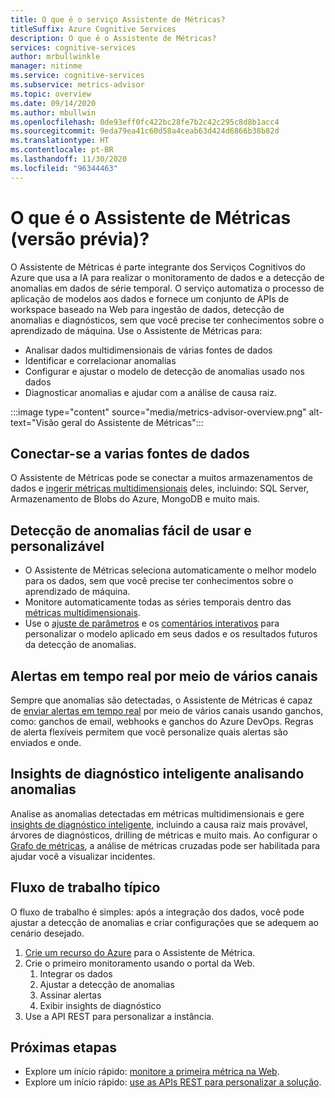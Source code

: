 ```yaml
---
title: O que é o serviço Assistente de Métricas?
titleSuffix: Azure Cognitive Services
description: O que é o Assistente de Métricas?
services: cognitive-services
author: mrbullwinkle
manager: nitinme
ms.service: cognitive-services
ms.subservice: metrics-advisor
ms.topic: overview
ms.date: 09/14/2020
ms.author: mbullwin
ms.openlocfilehash: 0de93eff0fc422bc28fe7b2c42c295c8d8b1acc4
ms.sourcegitcommit: 9eda79ea41c60d58a4ceab63d424d6866b38b82d
ms.translationtype: HT
ms.contentlocale: pt-BR
ms.lasthandoff: 11/30/2020
ms.locfileid: "96344463"
---
```

# <a name="what-is-metrics-advisor-preview"></a>O que é o Assistente de Métricas (versão prévia)? 

O Assistente de Métricas é parte integrante dos Serviços Cognitivos do Azure que usa a IA para realizar o monitoramento de dados e a detecção de anomalias em dados de série temporal. O serviço automatiza o processo de aplicação de modelos aos dados e fornece um conjunto de APIs de workspace baseado na Web para ingestão de dados, detecção de anomalias e diagnósticos, sem que você precise ter conhecimentos sobre o aprendizado de máquina. Use o Assistente de Métricas para:

* Analisar dados multidimensionais de várias fontes de dados 
* Identificar e correlacionar anomalias
* Configurar e ajustar o modelo de detecção de anomalias usado nos dados
* Diagnosticar anomalias e ajudar com a análise de causa raiz. 

:::image type="content" source="media/metrics-advisor-overview.png" alt-text="Visão geral do Assistente de Métricas":::

## <a name="connect-to-a-variety-of-data-sources"></a>Conectar-se a varias fontes de dados

O Assistente de Métricas pode se conectar a muitos armazenamentos de dados e [ingerir métricas multidimensionais](how-tos/onboard-your-data.md) deles, incluindo: SQL Server, Armazenamento de Blobs do Azure, MongoDB e muito mais. 

## <a name="easy-to-use-and-customizable-anomaly-detection"></a>Detecção de anomalias fácil de usar e personalizável

* O Assistente de Métricas seleciona automaticamente o melhor modelo para os dados, sem que você precise ter conhecimentos sobre o aprendizado de máquina. 
* Monitore automaticamente todas as séries temporais dentro das [métricas multidimensionais](glossary.md#multi-dimensional-metric).
* Use o [ajuste de parâmetros](how-tos/configure-metrics.md) e os [comentários interativos](how-tos/anomaly-feedback.md) para personalizar o modelo aplicado em seus dados e os resultados futuros da detecção de anomalias.


## <a name="real-time-alerts-through-multiple-channels"></a>Alertas em tempo real por meio de vários canais

Sempre que anomalias são detectadas, o Assistente de Métricas é capaz de [enviar alertas em tempo real](how-tos/alerts.md) por meio de vários canais usando ganchos, como: ganchos de email, webhooks e ganchos do Azure DevOps. Regras de alerta flexíveis permitem que você personalize quais alertas são enviados e onde.

## <a name="smart-diagnostic-insights-by-analyzing-anomalies"></a>Insights de diagnóstico inteligente analisando anomalias

Analise as anomalias detectadas em métricas multidimensionais e gere [insights de diagnóstico inteligente](how-tos/diagnose-incident.md), incluindo a causa raiz mais provável, árvores de diagnósticos, drilling de métricas e muito mais. Ao configurar o [Grafo de métricas](how-tos/metrics-graph.md), a análise de métricas cruzadas pode ser habilitada para ajudar você a visualizar incidentes.


## <a name="typical-workflow"></a>Fluxo de trabalho típico

O fluxo de trabalho é simples: após a integração dos dados, você pode ajustar a detecção de anomalias e criar configurações que se adequem ao cenário desejado.

1. [Crie um recurso do Azure](../cognitive-services-apis-create-account.md) para o Assistente de Métrica. 
2. Crie o primeiro monitoramento usando o portal da Web.
    1. Integrar os dados
    2. Ajustar a detecção de anomalias
    3. Assinar alertas
    4. Exibir insights de diagnóstico
3. Use a API REST para personalizar a instância.

## <a name="next-steps"></a>Próximas etapas

* Explore um início rápido: [monitore a primeira métrica na Web](quickstarts/web-portal.md).
* Explore um início rápido: [use as APIs REST para personalizar a solução](./quickstarts/rest-api-and-client-library.md).